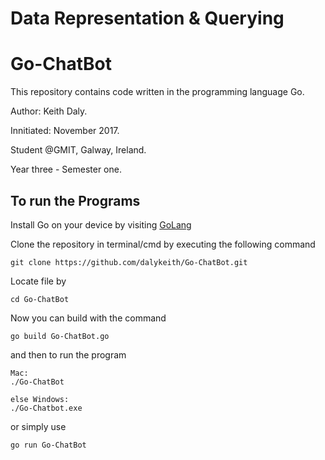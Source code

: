 # Data Representation & Querying
# Go-ChatBot

This repository contains code written in the programming language Go.

Author: Keith Daly.

Innitiated: November 2017.

Student @GMIT, Galway, Ireland. 

Year three - Semester one.

## To run the Programs

Install Go on your device by visiting [GoLang](https://golang.org/)

Clone the repository in terminal/cmd by executing the following command

```
git clone https://github.com/dalykeith/Go-ChatBot.git
```

Locate file by

```
cd Go-ChatBot
```

Now you can build  with the command

```
go build Go-ChatBot.go
```

and then to run the program

```
Mac:
./Go-ChatBot

else Windows:
./Go-Chatbot.exe
```

or simply use

```
go run Go-ChatBot
```

